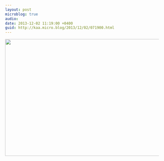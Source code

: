 ```yaml
---
layout: post
microblog: true
audio: 
date: 2013-12-02 11:19:00 +0400
guid: http://kaa.micro.blog/2013/12/02/071900.html
---
```

<img src="https://micro.kaa.bz/uploads/2018/340f2777e2.jpg" alt="" width="840" height="382" class="alignnone size-full wp-image-980" />
